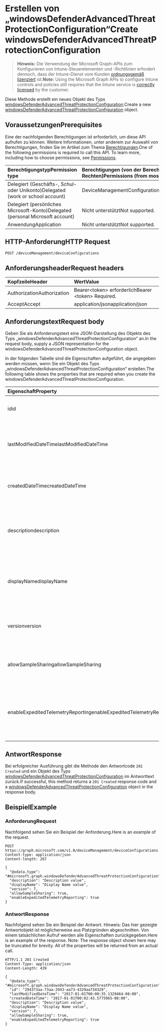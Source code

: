 # <a name="create-windowsdefenderadvancedthreatprotectionconfiguration"></a><span data-ttu-id="71fee-101">Erstellen von „windowsDefenderAdvancedThreatProtectionConfiguration“</span><span class="sxs-lookup"><span data-stu-id="71fee-101">Create windowsDefenderAdvancedThreatProtectionConfiguration</span></span>

> <span data-ttu-id="71fee-102">**Hinweis:** Die Verwendung der Microsoft Graph-APIs zum Konfigurieren von Intune-Steuerelementen und -Richtlinien erfordert dennoch, dass der Intune-Dienst vom Kunden [ordnungsgemäß lizenziert](https://go.microsoft.com/fwlink/?linkid=839381) ist.</span><span class="sxs-lookup"><span data-stu-id="71fee-102">**Note:** Using the Microsoft Graph APIs to configure Intune controls and policies still requires that the Intune service is [correctly licensed](https://go.microsoft.com/fwlink/?linkid=839381) by the customer.</span></span>

<span data-ttu-id="71fee-103">Diese Methode erstellt ein neues Objekt des Typs [windowsDefenderAdvancedThreatProtectionConfiguration](../resources/intune_deviceconfig_windowsdefenderadvancedthreatprotectionconfiguration.md).</span><span class="sxs-lookup"><span data-stu-id="71fee-103">Create a new [windowsDefenderAdvancedThreatProtectionConfiguration](../resources/intune_deviceconfig_windowsdefenderadvancedthreatprotectionconfiguration.md) object.</span></span>
## <a name="prerequisites"></a><span data-ttu-id="71fee-104">Voraussetzungen</span><span class="sxs-lookup"><span data-stu-id="71fee-104">Prerequisites</span></span>
<span data-ttu-id="71fee-p101">Eine der nachfolgenden Berechtigungen ist erforderlich, um diese API aufrufen zu können. Weitere Informationen, unter anderem zur Auswahl von Berechtigungen, finden Sie im Artikel zum Thema [Berechtigungen](../../../concepts/permissions_reference.md).</span><span class="sxs-lookup"><span data-stu-id="71fee-p101">One of the following permissions is required to call this API. To learn more, including how to choose permissions, see [Permissions](../../../concepts/permissions_reference.md).</span></span>

|<span data-ttu-id="71fee-107">Berechtigungstyp</span><span class="sxs-lookup"><span data-stu-id="71fee-107">Permission type</span></span>|<span data-ttu-id="71fee-108">Berechtigungen (von der Berechtigung mit den meisten Rechten zu der mit den wenigsten Rechten)</span><span class="sxs-lookup"><span data-stu-id="71fee-108">Permissions (from most to least privileged)</span></span>|
|:---|:---|
|<span data-ttu-id="71fee-109">Delegiert (Geschäfts-, Schul- oder Unikonto)</span><span class="sxs-lookup"><span data-stu-id="71fee-109">Delegated (work or school account)</span></span>|<span data-ttu-id="71fee-110">DeviceManagementConfiguration.ReadWrite.All</span><span class="sxs-lookup"><span data-stu-id="71fee-110">DeviceManagementConfiguration.ReadWrite.All</span></span>|
|<span data-ttu-id="71fee-111">Delegiert (persönliches Microsoft-Konto)</span><span class="sxs-lookup"><span data-stu-id="71fee-111">Delegated (personal Microsoft account)</span></span>|<span data-ttu-id="71fee-112">Nicht unterstützt</span><span class="sxs-lookup"><span data-stu-id="71fee-112">Not supported.</span></span>|
|<span data-ttu-id="71fee-113">Anwendung</span><span class="sxs-lookup"><span data-stu-id="71fee-113">Application</span></span>|<span data-ttu-id="71fee-114">Nicht unterstützt</span><span class="sxs-lookup"><span data-stu-id="71fee-114">Not supported.</span></span>|

## <a name="http-request"></a><span data-ttu-id="71fee-115">HTTP-Anforderung</span><span class="sxs-lookup"><span data-stu-id="71fee-115">HTTP Request</span></span>
<!-- {
  "blockType": "ignored"
}
-->
``` http
POST /deviceManagement/deviceConfigurations
```

## <a name="request-headers"></a><span data-ttu-id="71fee-116">Anforderungsheader</span><span class="sxs-lookup"><span data-stu-id="71fee-116">Request headers</span></span>
|<span data-ttu-id="71fee-117">Kopfzeile</span><span class="sxs-lookup"><span data-stu-id="71fee-117">Header</span></span>|<span data-ttu-id="71fee-118">Wert</span><span class="sxs-lookup"><span data-stu-id="71fee-118">Value</span></span>|
|:---|:---|
|<span data-ttu-id="71fee-119">Authorization</span><span class="sxs-lookup"><span data-stu-id="71fee-119">Authorization</span></span>|<span data-ttu-id="71fee-120">Bearer&lt;token&gt; erforderlich</span><span class="sxs-lookup"><span data-stu-id="71fee-120">Bearer &lt;token&gt; Required.</span></span>|
|<span data-ttu-id="71fee-121">Accept</span><span class="sxs-lookup"><span data-stu-id="71fee-121">Accept</span></span>|<span data-ttu-id="71fee-122">application/json</span><span class="sxs-lookup"><span data-stu-id="71fee-122">application/json</span></span>|

## <a name="request-body"></a><span data-ttu-id="71fee-123">Anforderungstext</span><span class="sxs-lookup"><span data-stu-id="71fee-123">Request body</span></span>
<span data-ttu-id="71fee-124">Geben Sie als Anforderungstext eine JSON-Darstellung des Objekts des Typs „windowsDefenderAdvancedThreatProtectionConfiguration“ an.</span><span class="sxs-lookup"><span data-stu-id="71fee-124">In the request body, supply a JSON representation for the windowsDefenderAdvancedThreatProtectionConfiguration object.</span></span>

<span data-ttu-id="71fee-125">In der folgenden Tabelle sind die Eigenschaften aufgeführt, die angegeben werden müssen, wenn Sie ein Objekt des Typs „windowsDefenderAdvancedThreatProtectionConfiguration“ erstellen.</span><span class="sxs-lookup"><span data-stu-id="71fee-125">The following table shows the properties that are required when you create the windowsDefenderAdvancedThreatProtectionConfiguration.</span></span>

|<span data-ttu-id="71fee-126">Eigenschaft</span><span class="sxs-lookup"><span data-stu-id="71fee-126">Property</span></span>|<span data-ttu-id="71fee-127">Typ</span><span class="sxs-lookup"><span data-stu-id="71fee-127">Type</span></span>|<span data-ttu-id="71fee-128">Beschreibung</span><span class="sxs-lookup"><span data-stu-id="71fee-128">Description</span></span>|
|:---|:---|:---|
|<span data-ttu-id="71fee-129">id</span><span class="sxs-lookup"><span data-stu-id="71fee-129">id</span></span>|<span data-ttu-id="71fee-130">String</span><span class="sxs-lookup"><span data-stu-id="71fee-130">String</span></span>|<span data-ttu-id="71fee-131">Schlüssel der Entität.</span><span class="sxs-lookup"><span data-stu-id="71fee-131">Key of the entity.</span></span> <span data-ttu-id="71fee-132">Geerbt von [deviceConfiguration](../resources/intune_deviceconfig_deviceconfiguration.md).</span><span class="sxs-lookup"><span data-stu-id="71fee-132">Inherited from [deviceConfiguration](../resources/intune_deviceconfig_deviceconfiguration.md)</span></span>|
|<span data-ttu-id="71fee-133">lastModifiedDateTime</span><span class="sxs-lookup"><span data-stu-id="71fee-133">lastModifiedDateTime</span></span>|<span data-ttu-id="71fee-134">DateTimeOffset</span><span class="sxs-lookup"><span data-stu-id="71fee-134">DateTimeOffset</span></span>|<span data-ttu-id="71fee-135">Datum und Uhrzeit der letzten Änderung des Objekts.</span><span class="sxs-lookup"><span data-stu-id="71fee-135">DateTime the object was last modified.</span></span> <span data-ttu-id="71fee-136">Geerbt von [deviceConfiguration](../resources/intune_deviceconfig_deviceconfiguration.md).</span><span class="sxs-lookup"><span data-stu-id="71fee-136">Inherited from [deviceConfiguration](../resources/intune_deviceconfig_deviceconfiguration.md)</span></span>|
|<span data-ttu-id="71fee-137">createdDateTime</span><span class="sxs-lookup"><span data-stu-id="71fee-137">createdDateTime</span></span>|<span data-ttu-id="71fee-138">DateTimeOffset</span><span class="sxs-lookup"><span data-stu-id="71fee-138">DateTimeOffset</span></span>|<span data-ttu-id="71fee-139">Datum und Uhrzeit der Erstellung des Objekts.</span><span class="sxs-lookup"><span data-stu-id="71fee-139">DateTime the object was created.</span></span> <span data-ttu-id="71fee-140">Geerbt von [deviceConfiguration](../resources/intune_deviceconfig_deviceconfiguration.md).</span><span class="sxs-lookup"><span data-stu-id="71fee-140">Inherited from [deviceConfiguration](../resources/intune_deviceconfig_deviceconfiguration.md)</span></span>|
|<span data-ttu-id="71fee-141">description</span><span class="sxs-lookup"><span data-stu-id="71fee-141">description</span></span>|<span data-ttu-id="71fee-142">String</span><span class="sxs-lookup"><span data-stu-id="71fee-142">String</span></span>|<span data-ttu-id="71fee-143">Beschreibung der Gerätekonfiguration (vom Administrator festgelegt).</span><span class="sxs-lookup"><span data-stu-id="71fee-143">Admin provided description of the Device Configuration.</span></span> <span data-ttu-id="71fee-144">Geerbt von [deviceConfiguration](../resources/intune_deviceconfig_deviceconfiguration.md).</span><span class="sxs-lookup"><span data-stu-id="71fee-144">Inherited from [deviceConfiguration](../resources/intune_deviceconfig_deviceconfiguration.md)</span></span>|
|<span data-ttu-id="71fee-145">displayName</span><span class="sxs-lookup"><span data-stu-id="71fee-145">displayName</span></span>|<span data-ttu-id="71fee-146">String</span><span class="sxs-lookup"><span data-stu-id="71fee-146">String</span></span>|<span data-ttu-id="71fee-147">Name der Gerätekonfiguration (vom Administrator festgelegt).</span><span class="sxs-lookup"><span data-stu-id="71fee-147">Admin provided name of the device configuration.</span></span> <span data-ttu-id="71fee-148">Geerbt von [deviceConfiguration](../resources/intune_deviceconfig_deviceconfiguration.md).</span><span class="sxs-lookup"><span data-stu-id="71fee-148">Inherited from [deviceConfiguration](../resources/intune_deviceconfig_deviceconfiguration.md)</span></span>|
|<span data-ttu-id="71fee-149">version</span><span class="sxs-lookup"><span data-stu-id="71fee-149">version</span></span>|<span data-ttu-id="71fee-150">Int32</span><span class="sxs-lookup"><span data-stu-id="71fee-150">Int32</span></span>|<span data-ttu-id="71fee-151">Version der Gerätekonfiguration.</span><span class="sxs-lookup"><span data-stu-id="71fee-151">Version of the device configuration.</span></span> <span data-ttu-id="71fee-152">Geerbt von [deviceConfiguration](../resources/intune_deviceconfig_deviceconfiguration.md).</span><span class="sxs-lookup"><span data-stu-id="71fee-152">Inherited from [deviceConfiguration](../resources/intune_deviceconfig_deviceconfiguration.md)</span></span>|
|<span data-ttu-id="71fee-153">allowSampleSharing</span><span class="sxs-lookup"><span data-stu-id="71fee-153">allowSampleSharing</span></span>|<span data-ttu-id="71fee-154">Boolean</span><span class="sxs-lookup"><span data-stu-id="71fee-154">Boolean</span></span>|<span data-ttu-id="71fee-155">Regel „Beispielfreigabe zulassen“ in Windows Defender Advanced Threat Protection</span><span class="sxs-lookup"><span data-stu-id="71fee-155">Windows Defender AdvancedThreatProtection "Allow Sample Sharing" Rule</span></span>|
|<span data-ttu-id="71fee-156">enableExpeditedTelemetryReporting</span><span class="sxs-lookup"><span data-stu-id="71fee-156">enableExpeditedTelemetryReporting</span></span>|<span data-ttu-id="71fee-157">Boolean</span><span class="sxs-lookup"><span data-stu-id="71fee-157">Boolean</span></span>|<span data-ttu-id="71fee-158">Verkürzt das Meldungsintervall für Windows Defender Advanced Threat Protection-Telemetriedaten</span><span class="sxs-lookup"><span data-stu-id="71fee-158">Expedite Windows Defender Advanced Threat Protection telemetry reporting frequency.</span></span>|



## <a name="response"></a><span data-ttu-id="71fee-159">Antwort</span><span class="sxs-lookup"><span data-stu-id="71fee-159">Response</span></span>
<span data-ttu-id="71fee-160">Bei erfolgreicher Ausführung gibt die Methode den Antwortcode `201 Created` und ein Objekt des Typs [windowsDefenderAdvancedThreatProtectionConfiguration](../resources/intune_deviceconfig_windowsdefenderadvancedthreatprotectionconfiguration.md) im Antworttext zurück.</span><span class="sxs-lookup"><span data-stu-id="71fee-160">If successful, this method returns a `201 Created` response code and a [windowsDefenderAdvancedThreatProtectionConfiguration](../resources/intune_deviceconfig_windowsdefenderadvancedthreatprotectionconfiguration.md) object in the response body.</span></span>

## <a name="example"></a><span data-ttu-id="71fee-161">Beispiel</span><span class="sxs-lookup"><span data-stu-id="71fee-161">Example</span></span>
### <a name="request"></a><span data-ttu-id="71fee-162">Anforderung</span><span class="sxs-lookup"><span data-stu-id="71fee-162">Request</span></span>
<span data-ttu-id="71fee-163">Nachfolgend sehen Sie ein Beispiel der Anforderung.</span><span class="sxs-lookup"><span data-stu-id="71fee-163">Here is an example of the request.</span></span>
``` http
POST https://graph.microsoft.com/v1.0/deviceManagement/deviceConfigurations
Content-type: application/json
Content-length: 267

{
  "@odata.type": "#microsoft.graph.windowsDefenderAdvancedThreatProtectionConfiguration",
  "description": "Description value",
  "displayName": "Display Name value",
  "version": 7,
  "allowSampleSharing": true,
  "enableExpeditedTelemetryReporting": true
}
```

### <a name="response"></a><span data-ttu-id="71fee-164">Antwort</span><span class="sxs-lookup"><span data-stu-id="71fee-164">Response</span></span>
<span data-ttu-id="71fee-p108">Nachfolgend sehen Sie ein Beispiel der Antwort. Hinweis: Das hier gezeigte Antwortobjekt ist möglicherweise aus Platzgründen abgeschnitten. Von einem tatsächlichen Aufruf werden alle Eigenschaften zurückgegeben.</span><span class="sxs-lookup"><span data-stu-id="71fee-p108">Here is an example of the response. Note: The response object shown here may be truncated for brevity. All of the properties will be returned from an actual call.</span></span>
``` http
HTTP/1.1 201 Created
Content-Type: application/json
Content-Length: 439

{
  "@odata.type": "#microsoft.graph.windowsDefenderAdvancedThreatProtectionConfiguration",
  "id": "294373aa-73aa-2943-aa73-4329aa734329",
  "lastModifiedDateTime": "2017-01-01T00:00:35.1329464-08:00",
  "createdDateTime": "2017-01-01T00:02:43.5775965-08:00",
  "description": "Description value",
  "displayName": "Display Name value",
  "version": 7,
  "allowSampleSharing": true,
  "enableExpeditedTelemetryReporting": true
}
```




